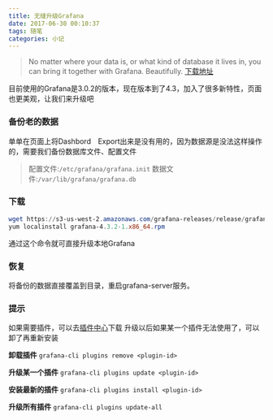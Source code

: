 ```yaml
---
title: 无缝升级Grafana
date: 2017-06-30 00:10:37
tags: 随笔
categories: 小记
---
```



> No matter where your data is, or what kind of database it lives in, you can bring it together with Grafana. Beautifully.
> [下载地址](https://grafana.com/)

目前使用的Grafana是3.0.2的版本，现在版本到了4.3，加入了很多新特性，页面也更美观，让我们来升级吧
<!-- more -->

### 备份老的数据
单单在页面上将Dashbord　Export出来是没有用的，因为数据源是没法这样操作的，需要我们备份数据库文件、配置文件
> 配置文件:`/etc/grafana/grafana.init`
数据文件:`/var/lib/grafana/grafana.db`

### 下载
```powershell
wget https://s3-us-west-2.amazonaws.com/grafana-releases/release/grafana-4.3.2-1.x86_64.rpm 
yum localinstall grafana-4.3.2-1.x86_64.rpm 
```
通过这个命令就可直接升级本地Grafana

### 恢复
将备份的数据直接覆盖到目录，重启grafana-server服务。

### 提示
如果需要插件，可以去[插件中心](https://grafana.com/plugins)下载
升级以后如果某一个插件无法使用了，可以卸了再重新安装

**卸载插件**
`grafana-cli plugins remove <plugin-id>`

**升级某一个插件**
`grafana-cli plugins update <plugin-id>`

**安装最新的插件**
`grafana-cli plugins install <plugin-id>`

**升级所有插件**
`grafana-cli plugins update-all`